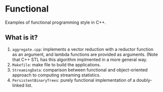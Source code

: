 # Functional
Examples of functional programming style in C++.

## What is it?
1. `aggregate.cpp`: implements a vector reduction with a reductor function
    as an argument, and lambda functions are provided as arguments. (Note
    that C++ STL has this algorithm implmented in a more general way.
1. `Makefile`: make file to build the applications.
1. `StreamingData`: comparison between functional and object-oriented approach
   to computing streaming statistics.
1. `PersistentBinaryTrees`: purely functional implementation of a doubly-linked list.
